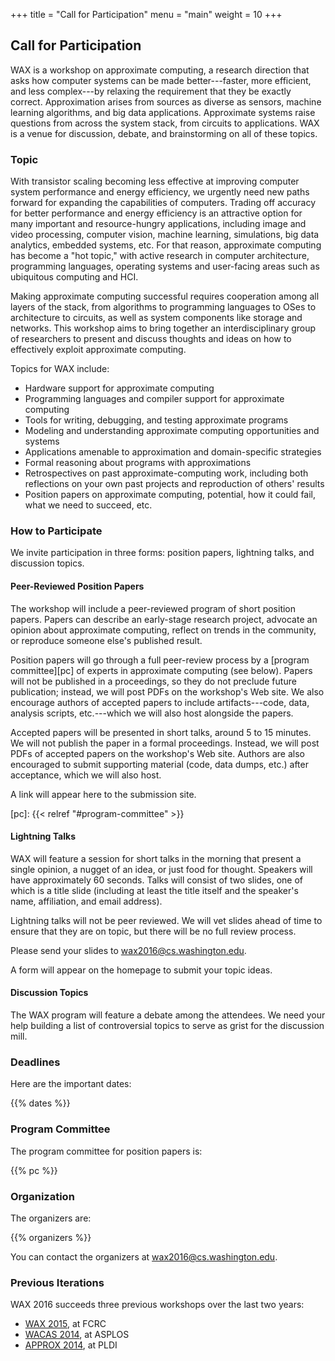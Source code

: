 +++
title = "Call for Participation"
menu = "main"
weight = 10
+++

## Call for Participation

WAX is a workshop on approximate computing, a research direction that asks how computer systems can be made better---faster, more efficient, and less complex---by relaxing the requirement that they be exactly correct. Approximation arises from sources as diverse as sensors, machine learning algorithms, and big data applications. Approximate systems raise questions from across the system stack, from circuits to applications. WAX is a venue for discussion, debate, and brainstorming on all of these topics.


### Topic

With transistor scaling becoming less effective at improving computer system performance and energy efficiency, we urgently need new paths forward for expanding the capabilities of computers. Trading off accuracy for better performance and energy efficiency is an attractive option for many important and resource-hungry applications, including image and video processing, computer vision, machine learning, simulations, big data analytics, embedded systems, etc. For that reason, approximate computing has become a "hot topic," with active research in computer architecture, programming languages, operating systems and user-facing areas such as ubiquitous computing and HCI.

Making approximate computing successful requires cooperation among all layers of the stack, from algorithms to programming languages to OSes to architecture to circuits, as well as system components like storage and networks. This workshop aims to bring together an interdisciplinary group of researchers to present and discuss thoughts and ideas on how to effectively exploit approximate computing.

Topics for WAX include:

- Hardware support for approximate computing
- Programming languages and compiler support for approximate computing
- Tools for writing, debugging, and testing approximate programs
- Modeling and understanding approximate computing opportunities and systems
- Applications amenable to approximation and domain-specific strategies
- Formal reasoning about programs with approximations
- Retrospectives on past approximate-computing work, including both reflections on your own past projects and reproduction of others' results
- Position papers on approximate computing, potential, how it could fail, what we need to succeed, etc.


### How to Participate

We invite participation in three forms: position papers, lightning talks, and discussion topics.

#### Peer-Reviewed Position Papers

The workshop will include a peer-reviewed program of short position papers. Papers can describe an early-stage research project, advocate an opinion about approximate computing, reflect on trends in the community, or reproduce someone else's published result.

Position papers will go through a full peer-review process by a [program committee][pc] of experts in approximate computing (see below). Papers will not be published in a proceedings, so they do not preclude future publication; instead, we will post PDFs on the workshop's Web site. We also encourage authors of accepted papers to include artifacts---code, data, analysis scripts, etc.---which we will also host alongside the papers.

Accepted papers will be presented in short talks, around 5 to 15 minutes.
We will not publish the paper in a formal proceedings. Instead, we will post PDFs of accepted papers on the workshop's Web site.
Authors are also encouraged to submit supporting material (code, data dumps, etc.) after acceptance, which we will also host.

A link will appear here to the submission site.

[pc]: {{< relref "#program-committee" >}}

#### Lightning Talks

WAX will feature a session for short talks in the morning that present a single opinion, a nugget of an idea, or just food for thought. Speakers will have approximately 60 seconds. Talks will consist of two slides, one of which is a title slide (including at least the title itself and the speaker's name, affiliation, and email address).

Lightning talks will not be peer reviewed. We will vet slides ahead of time to ensure that they are on topic, but there will be no full review process.

Please send your slides to [wax2016@cs.washington.edu][org].

A form will appear on the homepage to submit your topic ideas.

#### Discussion Topics

The WAX program will feature a debate among the attendees. We need your help building a list of controversial topics to serve as grist for the discussion mill.


### Deadlines

Here are the important dates:

{{% dates %}}

### Program Committee

The program committee for position papers is:

{{% pc %}}

### Organization

The organizers are:

{{% organizers %}}

You can contact the organizers at [wax2016@cs.washington.edu][org].

[org]: mailto:wax2016@cs.washington.edu

### Previous Iterations

WAX 2016 succeeds three previous workshops over the last two years:

* [WAX 2015][], at FCRC
* [WACAS 2014][], at ASPLOS
* [APPROX 2014][], at PLDI

[wax 2015]: http://sampa.cs.washington.edu/new/wax2015/
[wacas 2014]: http://sampa.cs.washington.edu/new/wacas14/
[approx 2014]: http://approx2014.cs.umass.edu/
